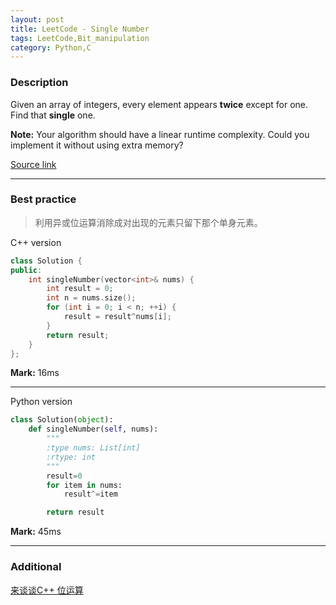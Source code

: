 ```yaml
---
layout: post
title: LeetCode - Single Number
tags: LeetCode,Bit_manipulation
category: Python,C
---
```



### Description
Given an array of integers, every element appears **twice** except for one. Find that **single** one.

**Note:**
Your algorithm should have a linear runtime complexity. Could you implement it without using extra memory?

[Source link](https://leetcode.com/problems/single-number/#/description)

__________

### Best practice

>利用异或位运算消除成对出现的元素只留下那个单身元素。

C++ version

```c++
class Solution {
public:
	int singleNumber(vector<int>& nums) {
		int result = 0;
		int n = nums.size();
		for (int i = 0; i < n; ++i) {
			result = result^nums[i];
		}
		return result;
	}
};
```

**Mark:** 16ms

****



Python version

```python
class Solution(object):
    def singleNumber(self, nums):
        """
        :type nums: List[int]
        :rtype: int
        """
        result=0
        for item in nums:
            result^=item

        return result

```

**Mark:** 45ms

__________
### Additional

[来谈谈C++ 位运算](http://www.linuxidc.com/Linux/2014-03/98362.html)
